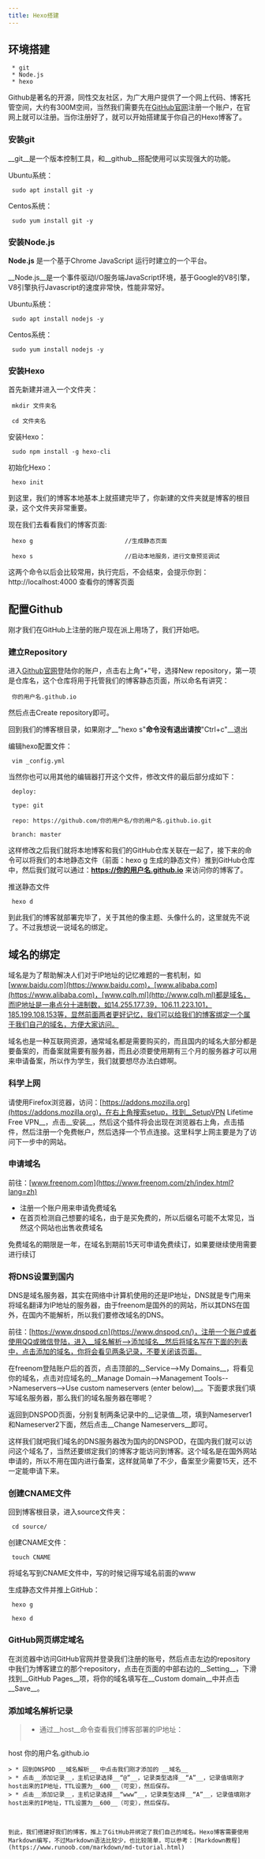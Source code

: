 ```yaml
---
title: Hexo搭建
---
```


## 环境搭建

```
 * git
 * Node.js
 * hexo
```

Github是著名的开源，同性交友社区，为广大用户提供了一个网上代码、博客托管空间，大约有300M空间，当然我们需要先在[GitHub官网](https://github.com/)注册一个账户，在官网上就可以注册。当你注册好了，就可以开始搭建属于你自己的Hexo博客了。

### 安装git

__git__是一个版本控制工具，和__github__搭配使用可以实现强大的功能。

Ubuntu系统：
```
 sudo apt install git -y
```
Centos系统：
```
 sudo yum install git -y
```
### 安装Node.js

__Node.js__ 是一个基于Chrome JavaScript 运行时建立的一个平台。

__Node.js__是一个事件驱动I/O服务端JavaScript环境，基于Google的V8引擎，V8引擎执行Javascript的速度非常快，性能非常好。

Ubuntu系统：
```
 sudo apt install nodejs -y
```
Centos系统：
```
 sudo yum install nodejs -y
```
### 安装Hexo

首先新建并进入一个文件夹：
```
 mkdir 文件夹名

 cd 文件夹名
```
安装Hexo：
```
 sudo npm install -g hexo-cli
```
初始化Hexo：
```
 hexo init
```
到这里，我们的博客本地基本上就搭建完毕了，你新建的文件夹就是博客的根目录，这个文件夹非常重要。

现在我们去看看我们的博客页面:
```
 hexo g                          //生成静态页面

 hexo s                          //启动本地服务，进行文章预览调试
```
这两个命令以后会比较常用，执行完后，不会结束，会提示你到：http://localhost:4000 查看你的博客页面



## 配置Github

刚才我们在GitHub上注册的账户现在派上用场了，我们开始吧。

### 建立Repository

进入[Github官网](https://github.com/)登陆你的账户，点击右上角“+”号，选择New repository，第一项是仓库名，这个仓库将用于托管我们的博客静态页面，所以命名有讲究：
```
 你的用户名.github.io
```
然后点击Create repository即可。

回到我们的博客根目录，如果刚才__"hexo s"__命令没有退出请按__"Ctrl+c"__退出

编辑hexo配置文件：
```
 vim _config.yml
```
当然你也可以用其他的编辑器打开这个文件，修改文件的最后部分成如下：
```
 deploy:

 type: git

 repo: https://github.com/你的用户名/你的用户名.github.io.git

 branch: master
```
这样修改之后我们就将本地博客和我们的GitHub仓库关联在一起了，接下来的命令可以将我们的本地静态文件（前面：hexo g 生成的静态文件）推到GitHub仓库中，然后我们就可以通过：__https://你的用户名.github.io__ 来访问你的博客了。

推送静态文件
```
 hexo d
```
到此我们的博客就部署完毕了，关于其他的像主题、头像什么的，这里就先不说了。不过我想说一说域名的绑定。

## 域名的绑定

域名是为了帮助解决人们对于IP地址的记忆难题的一套机制，如[www.baidu.com](https://www.baidu.com)，[www.alibaba.com](https://www.alibaba.com)，[www.cqlh.ml](http://www.cqlh.ml)都是域名，而IP地址是一串点分十进制数，如14.255.177.39，106.11.223.101，185.199.108.153等，显然前面两者更好记忆，我们可以给我们的博客绑定一个属于我们自己的域名，方便大家访问。

域名也是一种互联网资源，通常域名都是需要购买的，而且国内的域名大部分都是要备案的，而备案就需要有服务器，而且必须要使用期有三个月的服务器才可以用来申请备案，所以作为学生，我们就要想尽办法白嫖啊。

### 科学上网

请使用Firefox浏览器，访问：[https://addons.mozilla.org](https://addons.mozilla.org)，在右上角搜索setup，找到__SetupVPN Lifetime Free VPN__，点击__安装__，然后这个插件将会出现在浏览器右上角，点击插件，然后注册一个免费帐户，然后选择一个节点连接。这里科学上网主要是为了访问下一步中的网站。

### 申请域名

前往：[www.freenom.com](https://www.freenom.com/zh/index.html?lang=zh) 

* 注册一个账户用来申请免费域名
* 在首页检测自己想要的域名，由于是买免费的，所以后缀名可能不太常见，当然这个网站也出售收费域名

免费域名的期限是一年，在域名到期前15天可申请免费续订，如果要继续使用需要进行续订

### 将DNS设置到国内

DNS是域名服务器，其实在网络中计算机使用的还是IP地址，DNS就是专门用来将域名翻译为IP地址的服务器，由于freenom是国外的的网站，所以其DNS在国外，在国内不能解析，所以我们要修改域名的DNS。

前往：[https://www.dnspod.cn](https://www.dnspod.cn/)，注册一个账户或者使用QQ或微信登陆，进入__域名解析-->添加域名__然后将域名写在下面的列表中，点击添加的域名，你将会看见两条记录，不要关闭该页面。

在freenom登陆账户后的首页，点击顶部的__Service-->My Domains__，将看见你的域名，点击对应域名的__Manage Domain-->Management Tools-->Nameservers-->Use custom nameservers (enter below)__。下面要求我们填写域名服务器，那么我们的域名服务器在哪呢？

返回到DNSPOD页面，分别复制两条记录中的__记录值__项，填到Nameserver1和Nameserver2下面，然后点击__Change Nameservers__即可。

这样我们就吧我们域名的DNS服务器改为国内的DNSPOD，在国内我们就可以访问这个域名了，当然还要绑定我们的博客才能访问到博客。这个域名是在国外网站申请的，所以不用在国内进行备案，这样就简单了不少，备案至少需要15天，还不一定能申请下来。

### 创建CNAME文件

回到博客根目录，进入source文件夹：
```
 cd source/
```
创建CNAME文件：
```
 touch CNAME
```
将域名写到CNAME文件中，写的时候记得写域名前面的www

生成静态文件并推上GitHub：
```
 hexo g

 hexo d
```
### GitHub网页绑定域名

在浏览器中访问GitHub官网并登录我们注册的账号，然后点击左边的repository中我们为博客建立的那个repository，点击在页面的中部右边的__Setting__，下滑找到__GitHub Pages__项，将你的域名填写在__Custom domain__中并点击__Save__。

### 添加域名解析记录

> * 通过__host__命令查看我们博客部署的IP地址：
> ```
   host 你的用户名.github.io
 ```
> * 回到DNSPOD __域名解析__ 中点击我们刚才添加的 __域名__
> * 点击__添加记录__，主机记录选择__“@”__，记录类型选择__“A”__，记录值填刚才host出来的IP地址，TTL设置为__600__（可变），然后保存。
> * 点击__添加记录__，主机记录选择__“www”__，记录类型选择__“A”__，记录值填刚才host出来的IP地址，TTL设置为__600__（可变），然后保存。



到此，我们搭建好我们的博客，推上了GitHub并绑定了我们自己的域名。Hexo博客需要使用Markdown编写，不过Markdown语法比较少，也比较简单，可以参考：[Markdown教程](https://www.runoob.com/markdown/md-tutorial.html)


